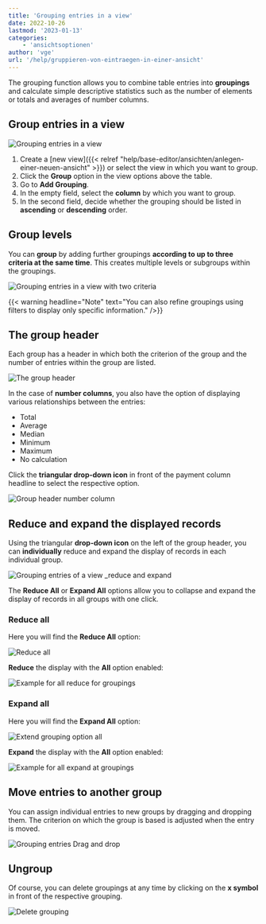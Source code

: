 ```yaml
---
title: 'Grouping entries in a view'
date: 2022-10-26
lastmod: '2023-01-13'
categories:
    - 'ansichtsoptionen'
author: 'vge'
url: '/help/gruppieren-von-eintraegen-in-einer-ansicht'
---
```


The grouping function allows you to combine table entries into **groupings** and calculate simple descriptive statistics such as the number of elements or totals and averages of number columns.

## Group entries in a view

![Grouping entries in a view](images/Gruppierung-von-Eintraegen-in-einer-Ansicht-1.gif)

1. Create a [new view]({{< relref "help/base-editor/ansichten/anlegen-einer-neuen-ansicht" >}}) or select the view in which you want to group.
2. Click the **Group** option in the view options above the table.
3. Go to **Add Grouping**.
4. In the empty field, select the **column** by which you want to group.
5. In the second field, decide whether the grouping should be listed in **ascending** or **descending** order.

## Group levels

You can **group** by adding further groupings **according to up to three criteria at the same time**. This creates multiple levels or subgroups within the groupings.

![Grouping entries in a view with two criteria](images/Gruppierung-von-Eintraegen-in-einer-Ansicht-2.gif)

{{< warning  headline="Note"  text="You can also refine groupings using filters to display only specific information." />}}

## The group header

Each group has a header in which both the criterion of the group and the number of entries within the group are listed.

![The group header](images/gruppierung.png)

In the case of **number columns**, you also have the option of displaying various relationships between the entries:

- Total
- Average
- Median
- Minimum
- Maximum
- No calculation

Click the **triangular drop-down icon** in front of the payment column headline to select the respective option.

![Group header number column](images/Gruppenheader.png)

## Reduce and expand the displayed records

Using the triangular **drop-down icon** on the left of the group header, you can **individually** reduce and expand the display of records in each individual group.

![Grouping entries of a view _reduce and expand](images/Gruppierung-von-Eintraegen-in-einer-Ansicht-4.gif)

The **Reduce All** or **Expand All** options allow you to collapse and expand the display of records in all groups with one click.

### Reduce all

Here you will find the **Reduce All** option:

![Reduce all](images/gruppieren-von-eintraegrn_6.png)

**Reduce** the display with the **All** option enabled:

![Example for all reduce for groupings](images/gruppieren-von-eintraegrn_1-1.png)

### Expand all

Here you will find the **Expand All** option:

![Extend grouping option all](images/gruppieren-von-eintraegrn_7-1.png)

**Expand** the display with the **All** option enabled:

![Example for all expand at groupings](images/gruppieren-von-eintraegrn_3-1.png)

## Move entries to another group

You can assign individual entries to new groups by dragging and dropping them. The criterion on which the group is based is adjusted when the entry is moved.

![Grouping entries Drag and drop](images/Gruppierung-von-Eintraegen-in-einer-Ansicht-3.gif)

## Ungroup

Of course, you can delete groupings at any time by clicking on the **x symbol** in front of the respective grouping.

![Delete grouping](images/Gruppierung-loeschen.png)
